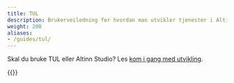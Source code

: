 ```yaml
---
title: TUL
description: Brukerveiledning for hvordan man utvikler tjenester i Altinn ved bruk av TUL (tjenesteutviklingsløsningen).
weight: 200
aliases:
- /guides/tul/
---
```


Skal du bruke TUL eller Altinn Studio? Les [kom i gang med utvikling](/docs/kom-i-gang-med-utvikling/#skal-du-bruke-tul-eller-altinn-studio). 

{{<children description="true" />}}
